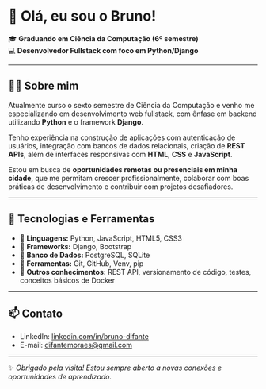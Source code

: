 # 👋 Olá, eu sou o Bruno!

🎓 **Graduando em Ciência da Computação (6º semestre)**  
💻 **Desenvolvedor Fullstack com foco em Python/Django**  

---

## 🧑‍💻 Sobre mim

Atualmente curso o sexto semestre de Ciência da Computação e venho me especializando em desenvolvimento web fullstack, com ênfase em backend utilizando **Python** e o framework **Django**.

Tenho experiência na construção de aplicações com autenticação de usuários, integração com bancos de dados relacionais, criação de **REST APIs**, além de interfaces responsivas com **HTML**, **CSS** e **JavaScript**.

Estou em busca de **oportunidades remotas ou presenciais em minha cidade**, que me permitam crescer profissionalmente, colaborar com boas práticas de desenvolvimento e contribuir com projetos desafiadores.

---

## 🧰 Tecnologias e Ferramentas

- 🔹 **Linguagens:** Python, JavaScript, HTML5, CSS3
- 🔹 **Frameworks:** Django, Bootstrap
- 🔹 **Banco de Dados:** PostgreSQL, SQLite
- 🔹 **Ferramentas:** Git, GitHub, Venv, pip
- 🔹 **Outros conhecimentos:** REST API, versionamento de código, testes, conceitos básicos de Docker

---

## 📫 Contato

- LinkedIn: [linkedin.com/in/bruno-difante](https://linkedin.com/in/bruno-difante)
- E-mail: difantemoraes@gmail.com

---

✨ *Obrigado pela visita! Estou sempre aberto a novas conexões e oportunidades de aprendizado.*
